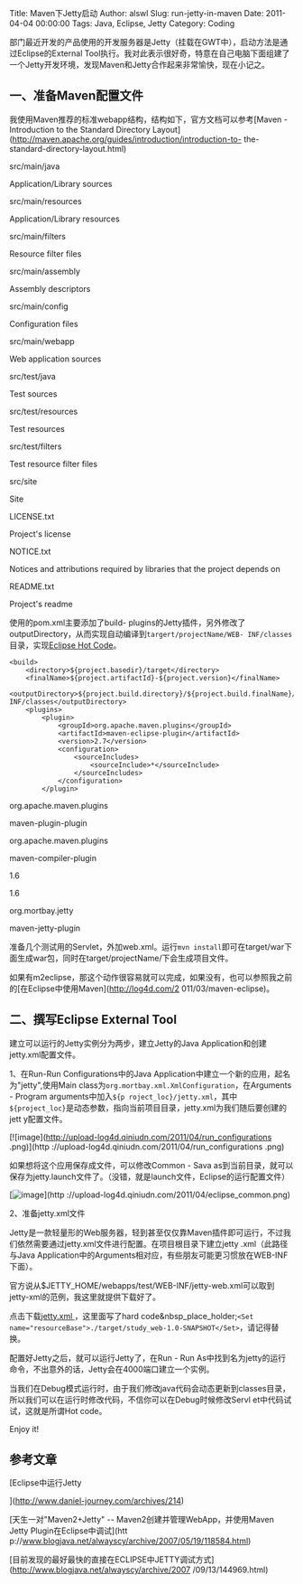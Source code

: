 Title: Maven下Jetty启动
Author: alswl
Slug: run-jetty-in-maven
Date: 2011-04-04 00:00:00
Tags: Java, Eclipse, Jetty
Category: Coding

部门最近开发的产品使用的开发服务器是Jetty（挂载在GWT中），启动方法是通过Eclipse的External
Tool执行。我对此表示很好奇，特意在自己电脑下面组建了一个Jetty开发环境，发现Maven和Jetty合作起来非常愉快，现在小记之。

## 一、准备Maven配置文件

我使用Maven推荐的标准webapp结构，结构如下，官方文档可以参考[Maven - Introduction to the Standard
Directory Layout](http://maven.apache.org/guides/introduction/introduction-to-
the-standard-directory-layout.html)

src/main/java

Application/Library sources

src/main/resources

Application/Library resources

src/main/filters

Resource filter files

src/main/assembly

Assembly descriptors

src/main/config

Configuration files

src/main/webapp

Web application sources

src/test/java

Test sources

src/test/resources

Test resources

src/test/filters

Test resource filter files

src/site

Site

LICENSE.txt

Project's license

NOTICE.txt

Notices and attributions required by libraries that the project depends on

README.txt

Project's readme

使用的pom.xml主要添加了build-
plugins的Jetty插件，另外修改了outputDirectory，从而实现自动编译到`targert/projectName/WEB-
INF/classes`目录，实现[Eclipse Hot
Code](http://wiki.eclipse.org/FAQ_What_is_hot_code_replace%3F)。

    
    <build>
        <directory>${project.basedir}/target</directory>
        <finalName>${project.artifactId}-${project.version}</finalName>
        <outputDirectory>${project.build.directory}/${project.build.finalName}/WEB-INF/classes</outputDirectory>
        <plugins>
            <plugin>
                <groupId>org.apache.maven.plugins</groupId>
                <artifactId>maven-eclipse-plugin</artifactId>
                <version>2.7</version>
                <configuration>
                    <sourceIncludes>
                        <sourceInclude>*</sourceInclude>
                    </sourceIncludes>
                </configuration>
            </plugin>

<plugin>

<groupId>org.apache.maven.plugins</groupId>

<artifactId>maven-plugin-plugin</artifactId>

</plugin>

<plugin>

<groupId>org.apache.maven.plugins</groupId>

<artifactId>maven-compiler-plugin</artifactId>

<configuration>

<source>1.6</source>

<target>1.6</target>

</configuration>

</plugin>

<plugin>

<groupId>org.mortbay.jetty</groupId>

<artifactId>maven-jetty-plugin</artifactId>

</plugin>

</plugins>

</build>

准备几个测试用的Servlet，外加web.xml。运行`mvn
install`即可在target/war下面生成war包，同时在target/projectName/下会生成项目文件。

如果有m2eclipse，那这个动作很容易就可以完成，如果没有，也可以参照我之前的[在Eclipse中使用Maven](http://log4d.com/2
011/03/maven-eclipse)。

## 二、撰写Eclipse External Tool

建立可以运行的Jetty实例分为两步，建立Jetty的Java Application和创建jetty.xml配置文件。

1、在Run-Run Configurations中的Java Application中建立一个新的应用，起名为"jetty",使用Main
class为`org.mortbay.xml.XmlConfiguration`，在Arguments - Program arguments中加入`${p
roject_loc}/jetty.xml`，其中`${project_loc}`是动态参数，指向当前项目目录，jetty.xml为我们随后要创建的jett
y配置文件。

[![image](http://upload-log4d.qiniudn.com/2011/04/run_configurations .png)](http
://upload-log4d.qiniudn.com/2011/04/run_configurations .png)

如果想将这个应用保存成文件，可以修改Common - Sava
as到当前目录，就可以保存为jetty.launch文件了。（没错，就是launch文件，Eclipse的运行配置文件）

[![image](http://upload-log4d.qiniudn.com/2011/04/eclipse_common.png)](http
://upload-log4d.qiniudn.com/2011/04/eclipse_common.png)

2、准备jetty.xml文件

Jetty是一款轻量形的Web服务器，轻到甚至仅仅靠Maven插件即可运行，不过我们依然需要通过jetty.xml文件进行配置。在项目根目录下建立jetty
.xml（此路径与Java Application中的Arguments相对应，有些朋友可能更习惯放在WEB-INF下面）。

官方说从$JETTY_HOME/webapps/test/WEB-INF/jetty-web.xml可以取到jetty-xml的范例，我这里就提供下载好了。

点击下载[jetty.xml ](http://upload-log4d.qiniudn.com/2011/04/jetty.xml)，这里面写了hard
code&nbsp_place_holder;`<Set
name="resourceBase">./target/study_web-1.0-SNAPSHOT</Set>`，请记得替换。

配置好Jetty之后，就可以运行Jetty了，在Run - Run
As中找到名为jetty的运行命令，不出意外的话，Jetty会在4000端口建立一个实例。

当我们在Debug模式运行时，由于我们修改java代码会动态更新到classes目录，所以我们可以在运行时修改代码，不信你可以在Debug时候修改Servl
et中代码试试，这就是所谓Hot code。

Enjoy it!

## 参考文章

[Eclipse中运行Jetty

](http://www.daniel-journey.com/archives/214)

[天生一对"Maven2+Jetty" -- Maven2创建并管理WebApp，并使用Maven Jetty Plugin在Eclipse中调试](htt
p://www.blogjava.net/alwayscy/archive/2007/05/19/118584.html)

[目前发现的最好最快的直接在ECLIPSE中JETTY调试方式](http://www.blogjava.net/alwayscy/archive/2007
/09/13/144969.html)

